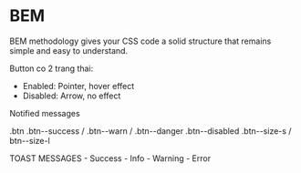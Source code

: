 # BEM
 BEM methodology gives your CSS code a solid structure that remains simple and easy to understand.


 Button co 2 trang thai: 
 - Enabled: Pointer, hover effect
 - Disabled: Arrow, no effect

 Notified messages

 .btn
 .btn--success / .btn--warn / .btn--danger
 .btn--disabled
 .btn--size-s / btn--size-l

 TOAST MESSAGES
    - Success
    - Info
    - Warning
    - Error
